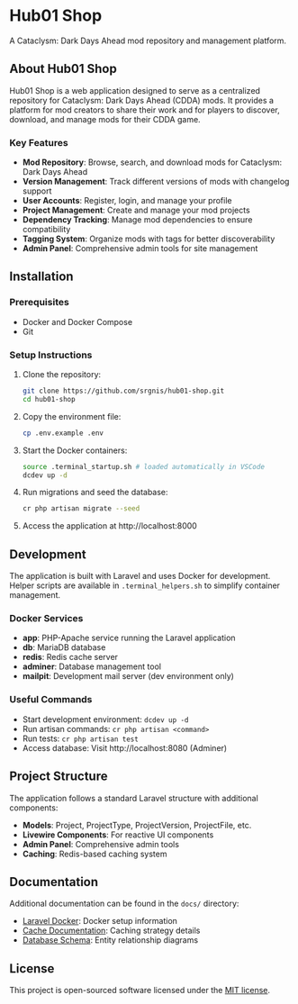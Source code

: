 # Hub01 Shop

A Cataclysm: Dark Days Ahead mod repository and management platform.

## About Hub01 Shop

Hub01 Shop is a web application designed to serve as a centralized repository for Cataclysm: Dark Days Ahead (CDDA) mods. It provides a platform for mod creators to share their work and for players to discover, download, and manage mods for their CDDA game.

### Key Features

- **Mod Repository**: Browse, search, and download mods for Cataclysm: Dark Days Ahead
- **Version Management**: Track different versions of mods with changelog support
- **User Accounts**: Register, login, and manage your profile
- **Project Management**: Create and manage your mod projects
- **Dependency Tracking**: Manage mod dependencies to ensure compatibility
- **Tagging System**: Organize mods with tags for better discoverability
- **Admin Panel**: Comprehensive admin tools for site management

## Installation

### Prerequisites

- Docker and Docker Compose
- Git

### Setup Instructions

1. Clone the repository:
   ```bash
   git clone https://github.com/srgnis/hub01-shop.git
   cd hub01-shop
   ```

2. Copy the environment file:
   ```bash
   cp .env.example .env
   ```

3. Start the Docker containers:
   ```bash
   source .terminal_startup.sh # loaded automatically in VSCode
   dcdev up -d
   ```

4. Run migrations and seed the database:
   ```bash
   cr php artisan migrate --seed
   ```

6. Access the application at http://localhost:8000

## Development

The application is built with Laravel and uses Docker for development. Helper scripts are available in `.terminal_helpers.sh` to simplify container management.

### Docker Services

- **app**: PHP-Apache service running the Laravel application
- **db**: MariaDB database
- **redis**: Redis cache server
- **adminer**: Database management tool
- **mailpit**: Development mail server (dev environment only)

### Useful Commands

- Start development environment: `dcdev up -d`
- Run artisan commands: `cr php artisan <command>`
- Run tests: `cr php artisan test`
- Access database: Visit http://localhost:8080 (Adminer)

## Project Structure

The application follows a standard Laravel structure with additional components:

- **Models**: Project, ProjectType, ProjectVersion, ProjectFile, etc.
- **Livewire Components**: For reactive UI components
- **Admin Panel**: Comprehensive admin tools
- **Caching**: Redis-based caching system

## Documentation

Additional documentation can be found in the `docs/` directory:

- [Laravel Docker](docs/LARAVEL_DOCKER.md): Docker setup information
- [Cache Documentation](docs/CACHE.md): Caching strategy details
- [Database Schema](docs/src/uml/hub01_shop.er.md): Entity relationship diagrams

## License

This project is open-sourced software licensed under the [MIT license](https://opensource.org/licenses/MIT).